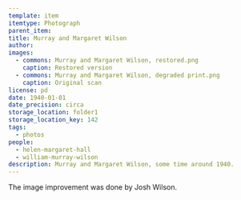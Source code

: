 ```yaml
---
template: item
itemtype: Photograph
parent_item: 
title: Murray and Margaret Wilson
author: 
images:
  - commons: Murray and Margaret Wilson, restored.png
    caption: Restored version
  - commons: Murray and Margaret Wilson, degraded print.png
    caption: Original scan
license: pd
date: 1940-01-01
date_precision: circa
storage_location: folder1
storage_location_key: 142
tags:
  - photos
people:
  - helen-margaret-hall
  - william-murray-wilson
description: Murray and Margaret Wilson, some time around 1940.
---
```


The image improvement was done by Josh Wilson.
